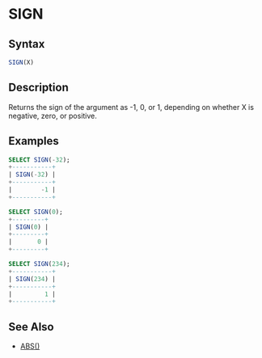 # SIGN

## Syntax

```sql
SIGN(X)
```

## Description

Returns the sign of the argument as -1, 0, or 1, depending on whether
X is negative, zero, or positive.

## Examples

```sql
SELECT SIGN(-32);
+-----------+
| SIGN(-32) |
+-----------+
|        -1 |
+-----------+

SELECT SIGN(0);
+---------+
| SIGN(0) |
+---------+
|       0 |
+---------+

SELECT SIGN(234);
+-----------+
| SIGN(234) |
+-----------+
|         1 |
+-----------+
```

## See Also

- [ABS()](/built-in-functions/numeric-functions/abs)